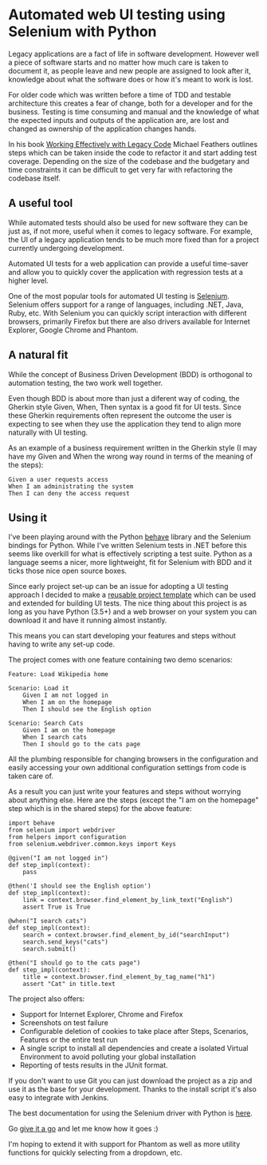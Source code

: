 # Automated web UI testing using Selenium with Python #

Legacy applications are a fact of life in software development. However well a piece of software starts and no matter how much care is taken to document it, as people leave and new people are assigned to look after it, knowledge about what the software does or how it's meant to work is lost.

For older code which was written before a time of TDD and testable architecture this creates a fear of change, both for a developer and for the business. Testing is time consuming and manual and the knowledge of what the expected inputs and outputs of the application are, are lost and changed as ownership of the application changes hands.

In his book [Working Effectively with Legacy Code][legacy] Michael Feathers outlines steps which can be taken inside the code to refactor it and start adding test coverage. Depending on the size of the codebase and the budgetary and time constraints it can be difficult to get very far with refactoring the codebase itself.

## A useful tool ##

While automated tests should also be used for new software they can be just as, if not more, useful when it comes to legacy software. For example, the UI of a legacy application tends to be much more fixed than for a project currently undergoing development.

Automated UI tests for a web application can provide a useful time-saver and allow you to quickly cover the application with regression tests at a higher level. 

One of the most popular tools for automated UI testing is [Selenium][selenium]. Selenium offers support for a range of languages, including .NET, Java, Ruby, etc. With Selenium you can quickly script interaction with different browsers, primarily Firefox but there are also drivers available for Internet Explorer, Google Chrome and Phantom.

## A natural fit ##

While the concept of Business Driven Development (BDD) is orthogonal to automation testing, the two work well together. 

Even though BDD is about more than just a diferent way of coding, the Gherkin style Given, When, Then syntax is a good fit for UI tests. Since these Gherkin requirements often represent the outcome the user is expecting to see when they use the application they tend to align more naturally with UI testing.

As an example of a business requirement written in the Gherkin style (I may have my Given and When the wrong way round in terms of the meaning of the steps):

	Given a user requests access
	When I am administrating the system
	Then I can deny the access request

## Using it ##

I've been playing around with the Python [behave][behave] library and the Selenium bindings for Python. While I've written Selenium tests in .NET before this seems like overkill for what is effectively scripting a test suite. Python as a language seems a nicer, more lightweight, fit for Selenium with BDD and it ticks those nice open source boxes.

Since early project set-up can be an issue for adopting a UI testing approach I decided to make a [reusable project template][github] which can be used and extended for building UI tests. The nice thing about this project is as long as you have Python (3.5+) and a web browser on your system you can download it and have it running almost instantly.

This means you can start developing your features and steps without having to write any set-up code.

The project comes with one feature containing two demo scenarios:

	Feature: Load Wikipedia home
	
	Scenario: Load it
		Given I am not logged in
		When I am on the homepage
		Then I should see the English option
	
	Scenario: Search Cats
		Given I am on the homepage
		When I search cats
		Then I should go to the cats page  
	
All the plumbing responsible for changing browsers in the configuration and easily accessing your own additional configuration settings from code is taken care of.

As a result you can just write your features and steps without worrying about anything else. Here are the steps (except the "I am on the homepage" step which is in the shared steps) for the above feature:
	
	import behave
	from selenium import webdriver
	from helpers import configuration
	from selenium.webdriver.common.keys import Keys
	
	@given("I am not logged in")
	def step_impl(context):
	    pass
	
	@then('I should see the English option')
	def step_impl(context):
	    link = context.browser.find_element_by_link_text("English")
	    assert True is True
	 
	@when("I search cats")
	def step_impl(context):
	    search = context.browser.find_element_by_id("searchInput")
	    search.send_keys("cats")
	    search.submit()
	    
	@then("I should go to the cats page")
	def step_impl(context):
	    title = context.browser.find_element_by_tag_name("h1")
	    assert "Cat" in title.text 

The project also offers:

+ Support for Internet Explorer, Chrome and Firefox
+ Screenshots on test failure
+ Configurable deletion of cookies to take place after Steps, Scenarios, Features or the entire test run
+ A single script to install all dependencies and create a isolated Virtual Environment to avoid polluting your global installation
+ Reporting of tests results in the JUnit format.
 
If you don't want to use Git you can just download the project as a zip and use it as the base for your development. Thanks to the install script it's also easy to integrate with Jenkins.

The best documentation for using the Selenium driver with Python is [here][seleniumdocs].

Go [give it a go][github] and let me know how it goes :)

I'm hoping to extend it with support for Phantom as well as more utility functions for quickly selecting from a dropdown, etc.

[legacy]:http://www.amazon.co.uk/Working-Effectively-Legacy-Michael-Feathers/dp/0131177052
[selenium]:http://www.seleniumhq.org/
[behave]:http://pythonhosted.org/behave/index.html
[seleniumdocs]:http://selenium-python.readthedocs.org/
[github]:https://github.com/EliotJones/behave-selenium-template